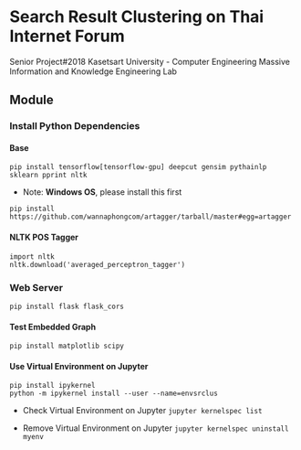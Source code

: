 # Search Result Clustering on Thai Internet Forum
Senior Project#2018 
Kasetsart University - Computer Engineering
Massive Information and Knowledge Engineering Lab

## Module

### Install Python Dependencies

#### Base
```
pip install tensorflow[tensorflow-gpu] deepcut gensim pythainlp sklearn pprint nltk
```

* Note: **Windows OS**, please install this first
```
pip install https://github.com/wannaphongcom/artagger/tarball/master#egg=artagger
```

#### NLTK POS Tagger
```
import nltk
nltk.download('averaged_perceptron_tagger')
```

### Web Server
```
pip install flask flask_cors
```

#### Test Embedded Graph
```
pip install matplotlib scipy
```

#### Use Virtual Environment on Jupyter 
```
pip install ipykernel
python -m ipykernel install --user --name=envsrclus
```

* Check Virtual Environment on Jupyter  ```jupyter kernelspec list```

* Remove Virtual Environment on Jupyter  ```jupyter kernelspec uninstall myenv```